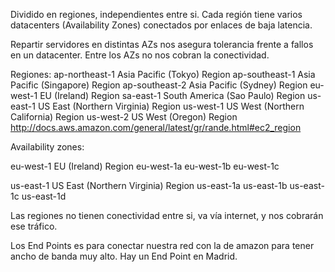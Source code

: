 Dividido en regiones, independientes entre si.
Cada región tiene varios datacenters (Availability Zones) conectados por enlaces de baja latencia.

Repartir servidores en distintas AZs nos asegura tolerancia frente a fallos en un datacenter.
Entre los AZs no nos cobran la conectividad.

Regiones:
ap-northeast-1		Asia Pacific (Tokyo) Region
ap-southeast-1		Asia Pacific (Singapore) Region
ap-southeast-2		Asia Pacific (Sydney) Region
eu-west-1		EU (Ireland) Region
sa-east-1		South America (Sao Paulo) Region
us-east-1		US East (Northern Virginia) Region
us-west-1		US West (Northern California) Region
us-west-2		US West (Oregon) Region
http://docs.aws.amazon.com/general/latest/gr/rande.html#ec2_region

Availability zones:

eu-west-1		EU (Ireland) Region
eu-west-1a
eu-west-1b
eu-west-1c


us-east-1		US East (Northern Virginia) Region
us-east-1a
us-east-1b
us-east-1c
us-east-1d



Las regiones no tienen conectividad entre si, va vía internet, y nos cobrarán ese tráfico.


Los End Points es para conectar nuestra red con la de amazon para tener ancho de banda muy alto. Hay un End Point en Madrid.

